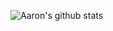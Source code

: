![Aaron's github stats](https://github-readme-stats.vercel.app/api?username=aerovulpe&show_icons=true&hide=["issues"])
